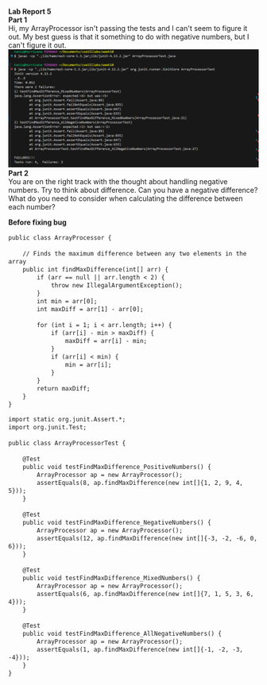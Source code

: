 <b>Lab Report 5 <br></b>
<b>Part 1 <br></b>
Hi, my ArrayProcessor isn't passing the tests and I can't seem to figure it out. My best guess is that it something to do with negative numbers, but I can't figure it out. 
![Image](LB-RP-5-1.png)<br>
<b>Part 2 <br></b>
You are on the right track with the thought about handling negative numbers. Try to think about difference. Can you have a negative difference? What do you need to consider when calculating the difference between each number?


<b>Before fixing bug <br></b>
```
public class ArrayProcessor {

    // Finds the maximum difference between any two elements in the array
    public int findMaxDifference(int[] arr) {
        if (arr == null || arr.length < 2) {
            throw new IllegalArgumentException();
        }
        int min = arr[0];
        int maxDiff = arr[1] - arr[0];

        for (int i = 1; i < arr.length; i++) {
            if (arr[i] - min > maxDiff) {
                maxDiff = arr[i] - min;
            }
            if (arr[i] < min) {
                min = arr[i];
            }
        }
        return maxDiff;
    }
}
```
```
import static org.junit.Assert.*;
import org.junit.Test;

public class ArrayProcessorTest {

    @Test
    public void testFindMaxDifference_PositiveNumbers() {
        ArrayProcessor ap = new ArrayProcessor();
        assertEquals(8, ap.findMaxDifference(new int[]{1, 2, 9, 4, 5}));
    }

    @Test
    public void testFindMaxDifference_NegativeNumbers() {
        ArrayProcessor ap = new ArrayProcessor();
        assertEquals(12, ap.findMaxDifference(new int[]{-3, -2, -6, 0, 6}));
    }

    @Test
    public void testFindMaxDifference_MixedNumbers() {
        ArrayProcessor ap = new ArrayProcessor();
        assertEquals(6, ap.findMaxDifference(new int[]{7, 1, 5, 3, 6, 4}));
    }

    @Test
    public void testFindMaxDifference_AllNegativeNumbers() {
        ArrayProcessor ap = new ArrayProcessor();
        assertEquals(1, ap.findMaxDifference(new int[]{-1, -2, -3, -4}));
    }
}
```
